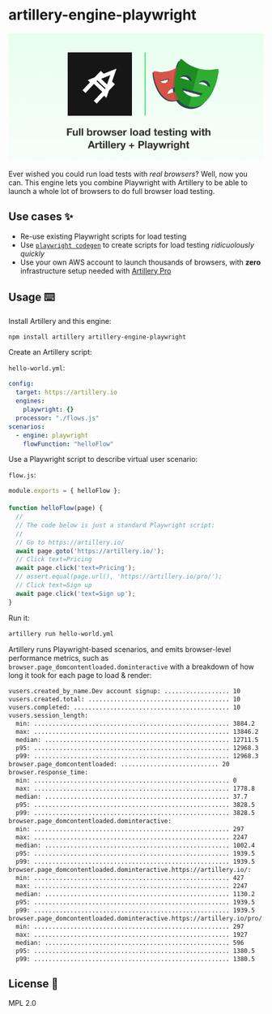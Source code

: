 # artillery-engine-playwright

<p align="center">
  <img src="./header.png" alt="Full browser load testing with Artillery + Playwright">
</p>

Ever wished you could run load tests with *real browsers*? Well, now you can. This engine lets you combine Playwright with Artillery to be able to launch a whole lot of browsers to do full browser load testing.

## Use cases ✨
- Re-use existing Playwright scripts for load testing
- Use [`playwright codegen`](https://playwright.dev/docs/cli/#generate-code) to create scripts for load testing *ridicuolously quickly*
- Use your own AWS account to launch thousands of browsers, with **zero** infrastructure setup needed with [Artillery Pro](https://artillery.io/pro)

## Usage ⌨️

Install Artillery and this engine:

```sh
npm install artillery artillery-engine-playwright
```

Create an Artillery script:

`hello-world.yml`:

```yaml
config:
  target: https://artillery.io
  engines:
    playwright: {}
  processor: "./flows.js"
scenarios:
  - engine: playwright
    flowFunction: "helloFlow"

```

Use a Playwright script to describe virtual user scenario:

`flow.js`:

```js
module.exports = { helloFlow };

function helloFlow(page) {
  //
  // The code below is just a standard Playwright script:
  //
  // Go to https://artillery.io/
  await page.goto('https://artillery.io/');
  // Click text=Pricing
  await page.click('text=Pricing');
  // assert.equal(page.url(), 'https://artillery.io/pro/');
  // Click text=Sign up
  await page.click('text=Sign up');
}
```

Run it:

```sh
artillery run hello-world.yml
```

Artillery runs Playwright-based scenarios, and emits browser-level performance metrics, such as `browser.page_domcontentloaded.dominteractive` with a breakdown of how long it took for each page to load & render:

```
vusers.created_by_name.Dev account signup: .................. 10
vusers.created.total: ....................................... 10
vusers.completed: ........................................... 10
vusers.session_length:
  min: ...................................................... 3884.2
  max: ...................................................... 13846.2
  median: ................................................... 12711.5
  p95: ...................................................... 12968.3
  p99: ...................................................... 12968.3
browser.page_domcontentloaded: ........................... 20
browser.response_time:
  min: ...................................................... 0
  max: ...................................................... 1778.8
  median: ................................................... 37.7
  p95: ...................................................... 3828.5
  p99: ...................................................... 3828.5
browser.page_domcontentloaded.dominteractive:
  min: ...................................................... 297
  max: ...................................................... 2247
  median: ................................................... 1002.4
  p95: ...................................................... 1939.5
  p99: ...................................................... 1939.5
browser.page_domcontentloaded.dominteractive.https://artillery.io/:
  min: ...................................................... 427
  max: ...................................................... 2247
  median: ................................................... 1130.2
  p95: ...................................................... 1939.5
  p99: ...................................................... 1939.5
browser.page_domcontentloaded.dominteractive.https://artillery.io/pro/:
  min: ...................................................... 297
  max: ...................................................... 1927
  median: ................................................... 596
  p95: ...................................................... 1380.5
  p99: ...................................................... 1380.5
```

## License 📃

MPL 2.0